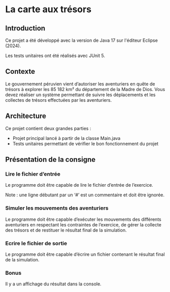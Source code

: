 # La carte aux trésors

## Introduction
Ce projet a été développé avec la version de Java 17 sur l'éditeur Eclipse (2024).

Les tests unitaires ont été réalisés avec JUnit 5.


## Contexte

Le gouvernement péruvien vient d’autoriser les aventuriers en quête de trésors à explorer les 85 182 km² du département de la Madre de Dios. 
Vous devez réaliser un système permettant de suivre les déplacements et les collectes de trésors effectuées par les aventuriers.


## Architecture

 Ce projet contient deux grandes parties :
 + Projet principal lancé à partir de la classe Main.java
 + Tests unitaires permettant de vérifier le bon fonctionnement du projet


## Présentation de la consigne

### Lire le fichier d’entrée

Le programme doit être capable de lire le fichier d’entrée de l’exercice.

Note : une ligne débutant par un ‘#’ est un commentaire et doit être ignorée.

### Simuler les mouvements des aventuriers

Le programme doit être capable d’exécuter les mouvements des différents aventuriers en respectant les contraintes de l’exercice, de gérer la collecte des trésors et de restituer le résultat final de la simulation.

### Ecrire le fichier de sortie

Le programme doit être capable d’écrire un fichier contenant le résultat final de la simulation.

### Bonus

Il y a un affichage du résultat dans la console.
